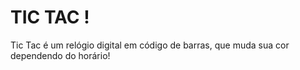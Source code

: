 # TIC TAC !
Tic Tac é um relógio digital em código de barras, que muda sua cor dependendo do horário! 
